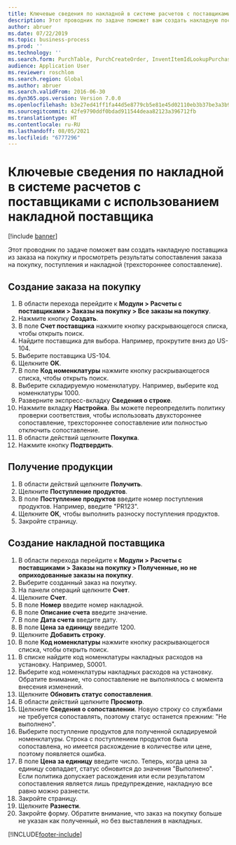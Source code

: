 ```yaml
---
title: Ключевые сведения по накладной в системе расчетов с поставщиками с использованием накладной поставщика
description: Этот проводник по задаче поможет вам создать накладную поставщика из заказа на покупку и просмотреть результаты сопоставления заказа на покупку, поступления и накладной (трехстороннее сопоставление).
author: abruer
ms.date: 07/22/2019
ms.topic: business-process
ms.prod: ''
ms.technology: ''
ms.search.form: PurchTable, PurchCreateOrder, InventItemIdLookupPurchase, PurchEditLines, VendEditInvoice, InventItemIdLookupSimple, VendInvoiceMatchingDetails
audience: Application User
ms.reviewer: roschlom
ms.search.region: Global
ms.author: abruer
ms.search.validFrom: 2016-06-30
ms.dyn365.ops.version: Version 7.0.0
ms.openlocfilehash: b3e27ed41ff1fa44d5e8779cb5e81e45d02110eb3b37be3a3b9938cabfc395bd
ms.sourcegitcommit: 42fe9790ddf0bdad911544deaa82123a396712fb
ms.translationtype: HT
ms.contentlocale: ru-RU
ms.lasthandoff: 08/05/2021
ms.locfileid: "6777296"
---
```

# <a name="key-invoice-data-in-ap-using-a-vendor-invoice"></a>Ключевые сведения по накладной в системе расчетов с поставщиками с использованием накладной поставщика

[!include [banner](../../includes/banner.md)]

Этот проводник по задаче поможет вам создать накладную поставщика из заказа на покупку и просмотреть результаты сопоставления заказа на покупку, поступления и накладной (трехстороннее сопоставление).


## <a name="create-a-purchase-order"></a>Создание заказа на покупку
1. В области перехода перейдите к **Модули > Расчеты с поставщиками > Заказы на покупку > Все заказы на покупку**.
2. Нажмите кнопку **Создать**.
3. В поле **Счет поставщика** нажмите кнопку раскрывающегося списка, чтобы открыть поиск.
4. Найдите поставщика для выбора. Например, прокрутите вниз до US-104.
5. Выберите поставщика US-104.
6. Щелкните **OK**.
7. В поле **Код номенклатуры** нажмите кнопку раскрывающегося списка, чтобы открыть поиск.
8. Выберите складируемую номенклатуру. Например, выберите код номенклатуры 1000.
9. Разверните экспресс-вкладку **Сведения о строке**.
10. Нажмите вкладку **Настройка**. Вы можете переопределить политику проверки соответствия, чтобы использовать двухстороннее сопоставление, трехстороннее сопоставление или полностью отключить сопоставление.  
11. В области действий щелкните **Покупка**.
12. Нажмите кнопку **Подтвердить**.

## <a name="receive-the-products"></a>Получение продукции
1. В области действий щелкните **Получить**.
2. Щелкните **Поступление продуктов**.
3. В поле **Поступление продуктов** введите номер поступления продуктов. Например, введите "PR123".
4. Щелкните **ОК**, чтобы выполнить разноску поступления продуктов.
5. Закройте страницу.

## <a name="create-a-vendor-invoice"></a>Создание накладной поставщика
1. В области перехода перейдите к **Модули > Расчеты с поставщиками > Заказы на покупку > Полученные, но не оприходованные заказы на покупку**.
2. Выберите созданный заказ на покупку.
3. На панели операций щелкните **Счет**.
4. Щелкните **Счет**.
5. В поле **Номер** введите номер накладной.
6. В поле **Описание счета** введите значение.
7. В поле **Дата счета** введите дату.
8. В поле **Цена за единицу** введите 1200.
9. Щелкните **Добавить строку**.
10. В поле **Код номенклатуры** нажмите кнопку раскрывающегося списка, чтобы открыть поиск.
11. В списке найдите код номенклатуры накладных расходов на установку. Например, S0001.
12. Выберите код номенклатуры накладных расходов на установку. Обратите внимание, что сопоставление не выполнялось с момента внесения изменений.  
13. Щелкните **Обновить статус сопоставления**.
14. В области действий щелкните **Просмотр**.
15. Щелкните **Сведения о сопоставлении**. Новую строку со службами не требуется сопоставлять, поэтому статус останется прежним: "Не выполнено".  
16. Выберите поступление продуктов для полученной складируемой номенклатуры. Строка с поступлением продуктов была сопоставлена, но имеется расхождение в количестве или цене, поэтому появляется ошибка.  
17. В поле **Цена за единицу** введите число. Теперь, когда цена за единицу совпадает, статус обновится до значения "Выполнено". Если политика допускает расхождения или если результатом сопоставления является лишь предупреждение, накладную все равно можно разнести.  
18. Закройте страницу.
19. Щелкните **Разнести**.
20. Закройте форму. Обратите внимание, что заказ на покупку больше не указан как полученный, но без выставления в накладных.  



[!INCLUDE[footer-include](../../../includes/footer-banner.md)]